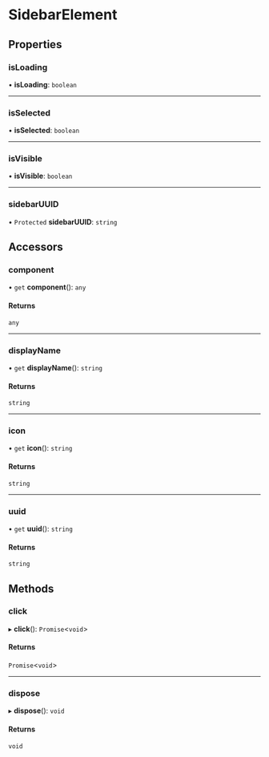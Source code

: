 # SidebarElement

## Properties

### isLoading

• **isLoading**: `boolean`

___

### isSelected

• **isSelected**: `boolean`

___

### isVisible

• **isVisible**: `boolean`

___

### sidebarUUID

• `Protected` **sidebarUUID**: `string`

## Accessors

### component

• `get` **component**(): `any`

#### Returns

`any`

___

### displayName

• `get` **displayName**(): `string`

#### Returns

`string`

___

### icon

• `get` **icon**(): `string`

#### Returns

`string`

___

### uuid

• `get` **uuid**(): `string`

#### Returns

`string`

## Methods

### click

▸ **click**(): `Promise`<`void`\>

#### Returns

`Promise`<`void`\>

___

### dispose

▸ **dispose**(): `void`

#### Returns

`void`
